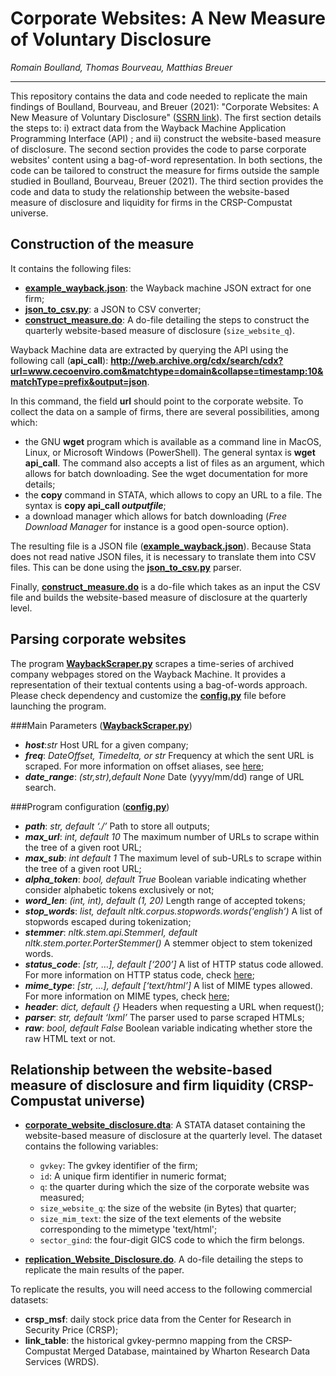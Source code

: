 # Corporate Websites: A New Measure of Voluntary Disclosure
*Romain Boulland, Thomas Bourveau, Matthias Breuer*

<hr>
This repository contains the data and code needed to replicate the main findings of Boulland, Bourveau, and Breuer (2021): "Corporate Websites: A New Measure of Voluntary Disclosure" (<a href="https://papers.ssrn.com/sol3/papers.cfm?abstract_id=3816623">SSRN link</a>). 
The first section details the steps to: i) extract data from the Wayback Machine Application Programming Interface (API) ; and ii) construct the website-based measure of disclosure. The second section provides the code to parse corporate websites' content using a bag-of-word representation. In both sections, the code can be tailored to construct the measure for firms outside the sample studied in Boulland, Bourveau, Breuer (2021). The third section provides the code and data to study the relationship between the website-based measure of disclosure and liquidity for firms in the CRSP-Compustat universe.


## Construction of the measure
It contains the following files:

- **[example_wayback.json](example_wayback.json)**: the Wayback machine JSON extract for one firm;
- **[json_to_csv.py](json_to_csv.py)**: a JSON to CSV converter;
- **[construct_measure.do](construct_measure.do)**: A do-file detailing the steps to construct the quarterly website-based measure of disclosure (`size_website_q`).


Wayback Machine data are extracted by querying the API using the following call (**api_call**):
**http://web.archive.org/cdx/search/cdx?url=www.cecoenviro.com&matchtype=domain&collapse=timestamp:10&matchType=prefix&output=json**. 

In this command, the field **url** should point to the corporate website. To collect the data on a sample of firms, there are several possibilities, among which:
- the GNU **wget** program which is available as a command line in MacOS, Linux, or Microsoft Windows (PowerShell). The general syntax is **wget api_call**. The command also accepts a list of files as an argument, which allows for batch downloading. See the wget documentation for more details; 
- the **copy** command in STATA, which allows to copy an URL to a file. The syntax is **copy api_call *outputfile***;
- a download manager which allows for batch downloading (*Free Download Manager* for instance is a good open-source option).

The resulting file is a JSON file (**[example_wayback.json](example_wayback.json)**). Because Stata does not read native JSON files, it is necessary to translate them into CSV files. This can be done using the **[json_to_csv.py](json_to_csv.py)** parser.

Finally, **[construct_measure.do](construct_measure.do)** is a do-file which takes as an input the CSV file and builds the website-based measure of disclosure at the quarterly level.

## Parsing corporate websites

The program **[WaybackScraper.py](website_scraping/WaybackScraper.py)** scrapes a time-series of archived company webpages stored on the Wayback Machine. It provides a representation of their textual contents using a bag-of-words approach. Please check dependency and customize the **[config.py](website_scraping/config.py)** file before launching the program.

###Main Parameters (**[WaybackScraper.py](website_scraping/WaybackScraper.py)**)
- ***host***:*str* Host URL for a given company;
- ***freq***: *DateOffset, Timedelta, or str* Frequency at which the sent URL is scraped. For more information on offset aliases, see [here](https://pandas.pydata.org/pandas-docs/stable/user_guide/timeseries.html#offset-aliases);
- ***date_range***: *(str,str),default None* Date (yyyy/mm/dd) range of URL search.

###Program configuration (**[config.py](website_scraping/config.py)**)
- ***path***: *str, default ‘./’* Path to store all outputs;
- ***max_url***: *int, default 10* The maximum number of URLs to scrape within the tree of a given root URL;
- ***max_sub***: *int default 1* The maximum level of sub-URLs to scrape within the tree of a given root URL;
- ***alpha_token***: *bool, default True* Boolean variable indicating whether consider alphabetic tokens exclusively or not;
- ***word_len***: *(int, int), default (1, 20)* Length range of accepted tokens;
- ***stop_words***: *list, default nltk.corpus.stopwords.words(‘english’)* A list of stopwords escaped during tokenization;
- ***stemmer***: *nltk.stem.api.StemmerI, default nltk.stem.porter.PorterStemmer()* A stemmer object to stem tokenized words. 
- ***status_code***: *[str, …], default [‘200’]* A list of HTTP status code allowed. For more information on HTTP status code, check [here](https://en.wikipedia.org/wiki/List_of_HTTP_status_codes);
- ***mime_type***: *[str, …], default [‘text/html’]* A list of MIME types allowed. For more information on MIME types, check [here](https://developer.mozilla.org/en-US/docs/Web/HTTP/Basics_of_HTTP/MIME_types/Common_types);
- ***header***: *dict, default {}* Headers when requesting a URL when request();
- ***parser***: *str, default ‘lxml’* The parser used to parse scraped HTMLs;
- ***raw***: *bool, default False* Boolean variable indicating whether store the raw HTML text or not.

## Relationship between the website-based measure of disclosure and firm liquidity (CRSP-Compustat universe)

- **[corporate_website_disclosure.dta](corporate_website_disclosure.dta)**: A STATA dataset containing the website-based measure of disclosure at the quarterly level. The dataset contains the following variables:
  - `gvkey`: The gvkey identifier of the firm;
  - `id`: A unique firm identifier in numeric format;
  - `q`: the quarter during which the size of the corporate website was measured;
  - `size_website_q`: the size of the website (in Bytes) that quarter;
  - `size_mim_text`: the size of the text elements of the website corresponding to the mimetype 'text/html';
  - `sector_gind`: the four-digit GICS code to which the firm belongs.

- **[replication_Website_Disclosure.do](replication_Website_Disclosure.do)**. A do-file detailing the steps to replicate the main results of the paper.



To replicate the results, you will need access to the following commercial datasets:
- **crsp_msf**: daily stock price data from the Center for Research in Security Price (CRSP);
- **link_table**: the historical gvkey-permno mapping from the CRSP-Compustat Merged Database, maintained by Wharton Research Data Services (WRDS).

